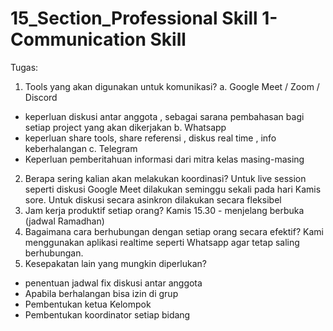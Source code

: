 # 15_Section_Professional Skill 1-Communication Skill
Tugas:
1. Tools yang akan digunakan untuk komunikasi?
a. Google Meet / Zoom / Discord
- keperluan diskusi antar anggota , sebagai sarana pembahasan bagi setiap
project yang akan dikerjakan
b. Whatsapp
- keperluan share tools, share referensi , diskus real time , info keberhalangan
c. Telegram
- Keperluan pemberitahuan informasi dari mitra kelas masing-masing
2. Berapa sering kalian akan melakukan koordinasi?
Untuk live session seperti diskusi Google Meet dilakukan seminggu sekali pada
hari Kamis sore. Untuk diskusi secara asinkron dilakukan secara fleksibel
3. Jam kerja produktif setiap orang?
Kamis 15.30 - menjelang berbuka (jadwal Ramadhan)
4. Bagaimana cara berhubungan dengan setiap orang secara efektif?
Kami menggunakan aplikasi realtime seperti Whatsapp agar tetap saling berhubungan.
5. Kesepakatan lain yang mungkin diperlukan?
- penentuan jadwal fix diskusi antar anggota
- Apabila berhalangan bisa izin di grup
- Pembentukan ketua Kelompok
- Pembentukan koordinator setiap bidang

